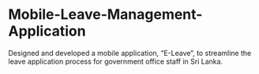 # Mobile-Leave-Management-Application
Designed and developed a mobile application, “E-Leave”, to streamline the leave application process for government office staff in Sri Lanka.
